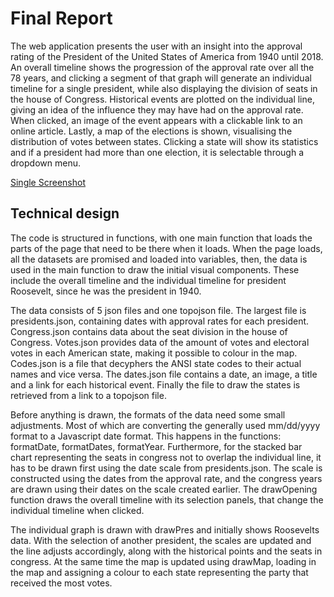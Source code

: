 # Final Report

The web application presents the user with an insight into the approval rating
of the President of the United States of America from 1940 until 2018.
An overall timeline shows the progression of the approval rate over all the 78
years, and clicking a segment of that graph will generate an individual timeline
for a single president, while also displaying the division of seats in the
house of Congress. Historical events are plotted on the individual line, giving
an idea of the influence they may have had on the approval rate. When clicked,
an image of the event appears with a clickable link to an online article.
Lastly, a map of the elections is shown, visualising the distribution of votes
between states. Clicking a state will show its statistics and if a president
had more than one election, it is selectable through a dropdown menu.

[Single Screenshot](https://github.com/DaanMol/project/blob/master/doc/total.png)

## Technical design
The code is structured in functions, with one main function that loads the
parts of the page that need to be there when it loads. When the page loads,
all the datasets are promised and loaded into variables, then, the data is used
in the main function to draw the initial visual components. These include the
overall timeline and the individual timeline for president Roosevelt, since he
was the president in 1940.

The data consists of 5 json files and one topojson file. The largest file is
presidents.json, containing dates with approval rates for each president.
Congress.json contains data about the seat division in the house of Congress.
Votes.json provides data of the amount of votes and electoral votes in each
American state, making it possible to colour in the map. Codes.json is a file
that decyphers the ANSI state codes to their actual names and vice versa. The
dates.json file contains a date, an image, a title and a link for each
historical event. Finally the file to draw the states is retrieved from a link
to a topojson file.

Before anything is drawn, the formats of the data need some small adjustments.
Most of which are converting the generally used mm/dd/yyyy format to a
Javascript date format. This happens in the functions: formatDate, formatDates,
formatYear. Furthermore, for the stacked bar chart representing the seats in
congress not to overlap the individual line, it has to be drawn first using
the date scale from presidents.json. The scale is constructed using the dates
from the approval rate, and the congress years are drawn using their dates on
the scale created earlier. The drawOpening function draws the overall timeline
with its selection panels, that change the individual timeline when clicked.

The individual graph is drawn with drawPres and initially shows Roosevelts data.
With the selection of another president, the scales are updated and the line
adjusts accordingly, along with the historical points and the seats in congress.
At the same time the map is updated using drawMap, loading in the map and
assigning a colour to each state representing the party that received the most
votes. 

